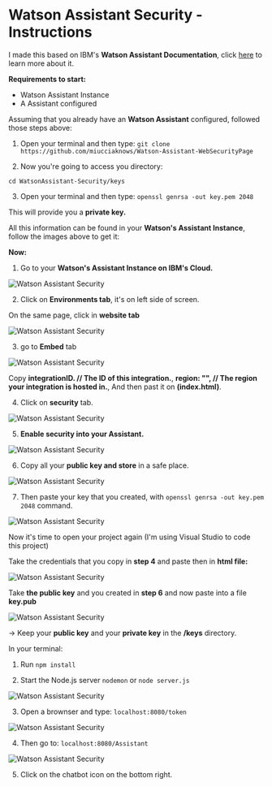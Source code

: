 # Watson Assistant Security - Instructions

I made this based on IBM's **Watson Assistant Documentation**, click [here](https://cloud.ibm.com/docs/watson-assistant?topic=watson-assistant-web-chat-security-enable) to learn more about it.

**Requirements to start:**

- Watson Assistant Instance
- A Assistant configured

Assuming that you already have an **Watson Assistant** configured, followed those steps above:

1. Open your terminal and then type:
   `git clone https://github.com/miucciaknows/Watson-Assistant-WebSecurityPage`

2. Now you're going to access you directory:

`cd WatsonAssistant-Security/keys`

3. Open your terminal and then type:
   `openssl genrsa -out key.pem 2048`

This will provide you a **private key.**

All this information can be found in your **Watson's Assistant Instance**, follow the images above to get it:

**Now:**

1. Go to your **Watson's Assistant Instance on IBM's Cloud.**

![Watson Assistant Security](./Images/1.png)

2. Click on **Environments tab**, it's on left side of screen.

On the same page, click in **website tab**

![Watson Assistant Security](./Images/2.png)

3. go to **Embed** tab

![Watson Assistant Security](./Images/3.png)

Copy **integrationID. // The ID of this integration.**, **region: "", // The region your integration is hosted in.**,
And then past it on **(index.html)**.

4. Click on **security** tab.

![Watson Assistant Security](./Images/4.png)

5. **Enable security into your Assistant.**

![Watson Assistant Security](./Images/5.png)

6. Copy all your **public key and store** in a safe place.

![Watson Assistant Security](./Images/6.png)

7. Then paste your key that you created, with `openssl genrsa -out key.pem 2048` command.

![Watson Assistant Security](./Images/6-2.png)

Now it's time to open your project again (I'm using Visual Studio to code this project)

Take the credentials that you copy in **step 4** and paste then in **html file:**

![Watson Assistant Security](./Images/7.png)

Take **the public key** and you created in **step 6** and now paste into a file **key.pub**

![Watson Assistant Security](./Images/8.png)

-> Keep your **public key** and your **private key** in the **/keys** directory.

In your terminal:

1. Run `npm install`

2. Start the Node.js server `nodemon` or `node server.js`

![Watson Assistant Security](./Images/9.png)

3. Open a brownser and type: `localhost:8080/token`

![Watson Assistant Security](./Images/10.png)

4. Then go to: `localhost:8080/Assistant`

![Watson Assistant Security](./Images/11.png)

5. Click on the chatbot icon on the bottom right.
